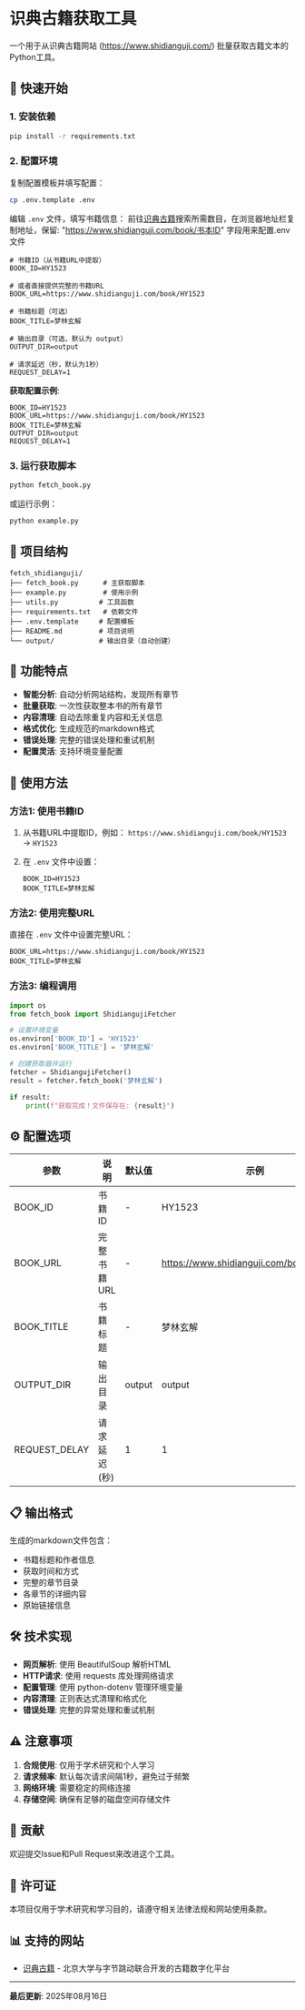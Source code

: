 # 识典古籍获取工具

一个用于从识典古籍网站 (https://www.shidianguji.com/) 批量获取古籍文本的Python工具。

## 🚀 快速开始

### 1. 安装依赖

```bash
pip install -r requirements.txt
```

### 2. 配置环境

复制配置模板并填写配置：

```bash
cp .env.template .env
```

编辑 `.env` 文件，填写书籍信息：
前往[识典古籍](https://www.shidianguji.com/)搜索所需数目，在浏览器地址栏复制地址，保留: "https://www.shidianguji.com/book/书本ID" 字段用来配置.env文件

```env
# 书籍ID（从书籍URL中提取）
BOOK_ID=HY1523

# 或者直接提供完整的书籍URL
BOOK_URL=https://www.shidianguji.com/book/HY1523

# 书籍标题（可选）
BOOK_TITLE=梦林玄解

# 输出目录（可选，默认为 output）
OUTPUT_DIR=output

# 请求延迟（秒，默认为1秒）
REQUEST_DELAY=1
```

**获取配置示例**:

```env
BOOK_ID=HY1523
BOOK_URL=https://www.shidianguji.com/book/HY1523
BOOK_TITLE=梦林玄解
OUTPUT_DIR=output
REQUEST_DELAY=1
```

### 3. 运行获取脚本

```bash
python fetch_book.py
```

或运行示例：

```bash
python example.py
```

## 📁 项目结构

```
fetch_shidianguji/
├── fetch_book.py      # 主获取脚本
├── example.py         # 使用示例
├── utils.py          # 工具函数
├── requirements.txt   # 依赖文件
├── .env.template     # 配置模板
├── README.md         # 项目说明
└── output/           # 输出目录（自动创建）
```

## 🔧 功能特点

- **智能分析**: 自动分析网站结构，发现所有章节
- **批量获取**: 一次性获取整本书的所有章节
- **内容清理**: 自动去除重复内容和无关信息
- **格式优化**: 生成规范的markdown格式
- **错误处理**: 完整的错误处理和重试机制
- **配置灵活**: 支持环境变量配置

## 📖 使用方法

### 方法1: 使用书籍ID

1. 从书籍URL中提取ID，例如：
   `https://www.shidianguji.com/book/HY1523` → `HY1523`

2. 在 `.env` 文件中设置：
   ```env
   BOOK_ID=HY1523
   BOOK_TITLE=梦林玄解
   ```

### 方法2: 使用完整URL

直接在 `.env` 文件中设置完整URL：
```env
BOOK_URL=https://www.shidianguji.com/book/HY1523
BOOK_TITLE=梦林玄解
```

### 方法3: 编程调用

```python
import os
from fetch_book import ShidiangujiFetcher

# 设置环境变量
os.environ['BOOK_ID'] = 'HY1523'
os.environ['BOOK_TITLE'] = '梦林玄解'

# 创建获取器并运行
fetcher = ShidiangujiFetcher()
result = fetcher.fetch_book('梦林玄解')

if result:
    print(f"获取完成！文件保存在: {result}")
```

## ⚙️ 配置选项

| 参数 | 说明 | 默认值 | 示例 |
|------|------|--------|------|
| BOOK_ID | 书籍ID | - | HY1523 |
| BOOK_URL | 完整书籍URL | - | https://www.shidianguji.com/book/HY1523 |
| BOOK_TITLE | 书籍标题 | - | 梦林玄解 |
| OUTPUT_DIR | 输出目录 | output | output |
| REQUEST_DELAY | 请求延迟(秒) | 1 | 1 |

## 📋 输出格式

生成的markdown文件包含：

- 书籍标题和作者信息
- 获取时间和方式
- 完整的章节目录
- 各章节的详细内容
- 原始链接信息

## 🛠️ 技术实现

- **网页解析**: 使用 BeautifulSoup 解析HTML
- **HTTP请求**: 使用 requests 库处理网络请求
- **配置管理**: 使用 python-dotenv 管理环境变量
- **内容清理**: 正则表达式清理和格式化
- **错误处理**: 完整的异常处理和重试机制

## ⚠️ 注意事项

1. **合规使用**: 仅用于学术研究和个人学习
2. **请求频率**: 默认每次请求间隔1秒，避免过于频繁
3. **网络环境**: 需要稳定的网络连接
4. **存储空间**: 确保有足够的磁盘空间存储文件

## 🤝 贡献

欢迎提交Issue和Pull Request来改进这个工具。

## 📄 许可证

本项目仅用于学术研究和学习目的，请遵守相关法律法规和网站使用条款。

## 📊 支持的网站

- [识典古籍](https://www.shidianguji.com/) - 北京大学与字节跳动联合开发的古籍数字化平台

---

**最后更新**: 2025年08月16日 